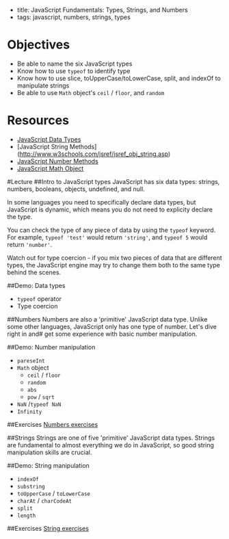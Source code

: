 - title: JavaScript Fundamentals: Types, Strings, and Numbers
- tags: javascript, numbers, strings, types

# Objectives
* Be able to name the six JavaScript types
* Know how to use `typeof` to identify type
* Know how to use slice, toUpperCase/toLowerCase, split, and indexOf to manipulate strings
* Be able to use `Math` object's `ceil` / `floor`, and `random`

# Resources
- [JavaScript Data Types](https://developer.mozilla.org/en-US/docs/Web/JavaScript/Data_structures)
- [JavaScript String Methods] (http://www.w3schools.com/jsref/jsref_obj_string.asp)
- [JavaScript Number Methods](http://www.w3schools.com/js/js_number_methods.asp)
- [JavaScript Math Object](http://www.w3schools.com/js/js_math.asp)

#Lecture
##Intro to JavaScript types
JavaScript has six data types: strings, numbers, booleans, objects, undefined, and null. 

In some languages you need to specifically declare data types, but JavaScript is dynamic, which means you do not need to explicity declare the type.

You can check the type of any piece of data by using the `typeof` keyword. For example, `typeof 'test'` would return `'string'`, and `typeof 5` would return `'number'`.

Watch out for type coercion - if you mix two pieces of data that are different types, the JavaScript engine may try to change them both to the same type behind the scenes. 

##Demo: Data types
- `typeof` operator
- Type coercion


##Numbers
Numbers are also a 'primitive' JavaScript data type. Unlike some other languages, JavaScript only has one type of number. Let's dive right in and# get some experience with basic number manipulation.

##Demo: Number manipulation
- `pareseInt`
- `Math` object
  - `ceil` / `floor`
  - `random`
  - `abs`
  - `pow` / `sqrt`
- `NaN` /`typeof NaN`
- `Infinity`

##Exercises
[Numbers exercises](numbers-exercises.md)


##Strings
Strings are one of five 'primitive' JavaScript data types. Strings are fundamental to almost everything we do in JavaScript, so good string manipulation skills are crucial.

##Demo: String manipulation
- `indexOf`
- `substring`
- `toUpperCase` / `toLowerCase`
- `charAt` / `charCodeAt`
- `split`
- `length`

##Exercises
[String exercises](types-and-strings-exercises.md)